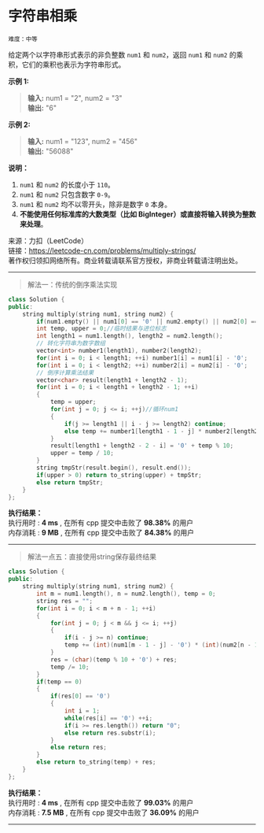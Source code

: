 # 字符串相乘 #  
`难度：中等` 
 
给定两个以字符串形式表示的非负整数 `num1` 和 `num2`，返回 `num1` 和 `num2` 的乘积，它们的乘积也表示为字符串形式。  

**示例 1:**  
>**输入:** num1 = "2", num2 = "3"  
>**输出:** "6"  

**示例 2:**  
>**输入:** num1 = "123", num2 = "456"  
>**输出:** "56088"  

**说明：**  
1. `num1` 和 `num2` 的长度小于 `110`。  
2. `num1` 和 `num2` 只包含数字 `0-9`。  
3. `num1` 和 `num2` 均不以零开头，除非是数字 `0` 本身。  
4. **不能使用任何标准库的大数类型（比如 BigInteger）或直接将输入转换为整数来处理**。  

来源：力扣（LeetCode）  
链接：https://leetcode-cn.com/problems/multiply-strings/  
著作权归领扣网络所有。商业转载请联系官方授权，非商业转载请注明出处。  

---  
>解法一：传统的倒序乘法实现  

```C++
class Solution {
public:
    string multiply(string num1, string num2) {
        if(num1.empty() || num1[0] == '0' || num2.empty() || num2[0] == '0') return "0";//排除特殊情况
        int temp, upper = 0;//临时结果与进位标志
        int length1 = num1.length(), length2 = num2.length();
        // 转化字符串为数字数组
        vector<int> number1(length1), number2(length2);
        for(int i = 0; i < length1; ++i) number1[i] = num1[i] - '0';
        for(int i = 0; i < length2; ++i) number2[i] = num2[i] - '0';
        // 倒序计算乘法结果
        vector<char> result(length1 + length2 - 1);
        for(int i = 0; i < length1 + length2 - 1; ++i)
        {
            temp = upper;
            for(int j = 0; j <= i; ++j)//循环num1
            {
                if(j >= length1 || i - j >= length2) continue;
                else temp += number1[length1 - 1 - j] * number2[length2 - 1 - i + j];
            }
            result[length1 + length2 - 2 - i] = '0' + temp % 10;
            upper = temp / 10;
        }
        string tmpStr(result.begin(), result.end());
        if(upper > 0) return to_string(upper) + tmpStr;
        else return tmpStr;
    }
};
```  

**执行结果：**  
执行用时 : **4 ms** , 在所有 cpp 提交中击败了 **98.38%** 的用户  
内存消耗 : **9 MB** , 在所有 cpp 提交中击败了 **84.38%** 的用户  

---  
>解法一点五：直接使用string保存最终结果  

```C++  
class Solution {
public:
    string multiply(string num1, string num2) {
        int m = num1.length(), n = num2.length(), temp = 0;
        string res = "";
        for(int i = 0; i < m + n - 1; ++i)
        {
            for(int j = 0; j < m && j <= i; ++j)
            {
                if(i - j >= n) continue;
                temp += (int)(num1[m - 1 - j] - '0') * (int)(num2[n - 1 - (i - j)] - '0');
            }
            res = (char)(temp % 10 + '0') + res;
            temp /= 10;
        }
        if(temp == 0)
        {
            if(res[0] == '0')
            {
                int i = 1;
                while(res[i] == '0') ++i;
                if(i >= res.length()) return "0";
                else return res.substr(i);
            }
            else return res;
        }
        else return to_string(temp) + res;
    }
};
```  

**执行结果：**  
执行用时 : **4 ms** , 在所有 cpp 提交中击败了 **99.03%** 的用户  
内存消耗 : **7.5 MB** , 在所有 cpp 提交中击败了 **36.09%** 的用户  

---  